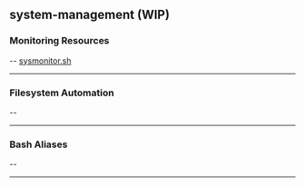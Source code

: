 ## system-management (WIP)
### Monitoring Resources
-- [sysmonitor.sh](sysmonitor.sh)<br>
___
### Filesystem Automation
-- 
___
### Bash Aliases
--
___
